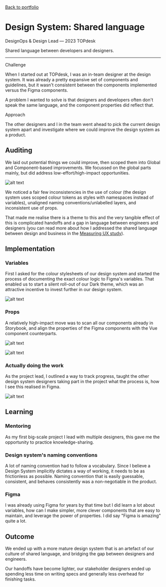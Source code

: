 <a href="/portfolio.html" class="back-link">Back to portfolio</a>

<h1>Design System: Shared language</h1>

<div class="article-intro">

<bb-tags>

DesignOps & Design Lead — 2023 TOPdesk

</bb-tags>

<bb-intro>

Shared language between developers and designers.

</bb-intro>

---

<bb-tags>

Challenge

</bb-tags>

When I started out at TOPdesk, I was an in-team designer at the design system. It was already a pretty expansive set of components and guidelines, but it wasn't consistent between the components implemented versus the Figma components.

A problem I wanted to solve is that designers and developers often don't speak the same language, and the component properties did reflect that. 

<bb-tags>

Approach

</bb-tags>

The other designers and I in the team went ahead to pick the current design system apart and investigate where we could improve the design system as a product.

</div>

## Auditing

We laid out potential things we could improve, then scoped them into Global and Component-based improvements. We focussed on the global parts mainly, but did address low-effort/high-impact opportunities.

![alt text](/assets/img/ds-exploration.png)

We noticed a fair few inconsistencies in the use of colour (the design system uses scoped colour tokens as styles with namespaces instead of variables), unaligned naming conventions/unlabelled layers, and inconsistent use of props.

That made me realise there is a theme to this and the very tangible effect of this is complicated handoffs and a gap in language between engineers and designers (you can read more about how I addressed the shared language between design and business in the [Measuring UX study](../portfolio/ops-measuring-ux.html)).

## Implementation

### Variables

First I asked for the colour stylesheets of our design system and started the process of documenting the exact colour logic to Figma's variables. That enabled us to start a silent roll-out of our Dark theme, which was an attractive incentive to invest further in our design system.

![alt text](/assets/img/ds-variables.png)

### Props

A relatively high-impact move was to scan all our components already in Storybook, and align the properties of the Figma components with the Vue component counterparts. 

![alt text](/assets/img/ds-props.png)

![alt text](/assets/img/ds-devmode.png)

### Actually doing the work

As the project lead, I outlined a way to track progress, taught the other design system designers taking part in the project what the process is, how I see this realised in Figma.

![alt text](/assets/img/ds-checklist.png)

## Learning

### Mentoring

As my first big-scale project I lead with multiple designers, this gave me the opportunity to practice knowledge-sharing. 

### Design system's naming conventions

A lot of naming convention had to follow a vocabulary. Since I believe a Design System implicitly dictates a way of working, it needs to be as frictionless as possible. Naming convention that is easily guessable, consistent, and behaves consistently was a non-negotiable in the product.

### Figma

I was already using Figma for years by that time but I did learn a lot about variables, how can I make simpler, more clever components that are easy to maintain, and leverage the power of properties. I did say "Figma is amazing" quite a lot. 

## Outcome

We ended up with a more mature design system that is an artefact of our culture of shared language, and bridging the gap between designers and engineers.

Our handoffs have become lighter, our stakeholder designers ended up spending less time on writing specs and generally less overhead for finishing tasks.
